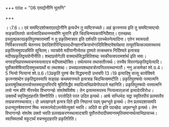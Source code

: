 +++
title = "06 एतद्योनीनि भूतानि"

+++
  
  
।।7.6।। एवं समष्टिदशोक्ताएतद्योनीनि इत्यर्धेन तु व्यष्टिरुच्यते। अहं
कृत्स्नस्य इति तु समष्टिव्यष्ट्योः सङ्कलितयोः कार्यत्वादिकथनम्सर्वाणि
भूतानि इति चिदचिन्मयकार्यनिर्देशात्। एतच्छब्दः
प्रस्तुतप्रकारप्रकृतिपुरुषपरामर्शी न तु प्रकृतिमात्रपर इति दर्शयति
एतच्चेतनेत्यादिना। एतेन स्वरूपतो निर्विकारस्यापि चेतनस्य
देवादिशरीरेन्द्रियतदधीनज्ञानक्रियाभोगादिविशिष्टवेषापेक्षया
तत्पूर्वाचित्कल्पावस्थस्य प्रकृतित्वमुपपन्नमिति सूचितम्। व्याख्येये
मदीयानीत्येतन्न दृश्यते तत्कथमत्र निर्दिश्यते इत्यत्राह
मदीयप्रकृतिद्वययोनीनीति। शब्दाप्रयोगेऽपि वाक्यार्थसिद्धावितिशब्दः
स्वकीयत्वपरामर्शार्थ इति भावः। भगवदभिप्रायस्थवचनरूपत्वादत्र
मदीयशब्दोक्तिः। तथेत्यस्य तथासतीत्यर्थः। तस्यैव विवरणंप्रकृतिद्वयेत्यादि।
पूर्वोक्तशेषित्वादिसमुच्चयार्थो वा तथाशब्दः।
प्रभवप्रलयशब्दावत्रोत्पत्तिलयस्थानपरौ। ननु अजामेकां श्वे.उ.4।5 नित्यो
नित्यानां श्वे.उ.6।13प्रकृतिं पुरुषं चैव विद्ध्यनादी उभावपि 13।19
इत्यादिषु सत्सु कार्यविषये कृत्स्नशब्देन प्रकृतिद्वयस्यापि सङ्ग्रहः
कथमवगम्यते इत्यत्राह चिदचित्समष्टीति। प्रकृतिपुरुषयोः परमात्मनि
प्रलयश्रुतिबलात्तयोस्तस्मादुत्पत्तिरपि श्रुतिसिद्धैव
स्यादित्यभिप्रायेणोपादत्ते महानिति। प्रकृतिपुरुषयोः परमात्मनि लयो नाम
क्षीरे नीरस्येव विभागानर्हः संश्लेषविशेषः। तेन द्रव्यस्वरूपस्य
नित्यत्वात्अजां इत्यादेरविरोधः। उक्तार्थे स्मृतिमुदाहरति विष्णोरिति।
परतोदिते परत उदित इत्यर्थः। आर्षः सन्धिभेदः यद्वा स्मृतिरपीयं प्रलयपरैव
तत्प्रकरणस्थत्वात्। दो अवखण्डने इत्यत्र दिते इति निष्ठान्तं पदम्
पृथग्भूते इत्यर्थः। तेन प्रलयदशायामपि प्रधानपुरुषेश्वराणां मिथः
स्वरूपभेदोऽस्त्येवेत्युक्तं भवति। अदिते वा इति पदच्छेदः अपृथग्भूते
इत्यर्थः। तेन विभागानर्हः संश्लेष उक्तो भवति प्रलयप्रकरणस्थत्वादत्रापि
पूर्वोत्तरोपादीयमानस्मृतिसमानार्थत्वाभिप्रायाच्च। स्वाभिमतार्थे
स्फुटार्थं वचनमुदाहरति प्रकृतिरिति।  
  
